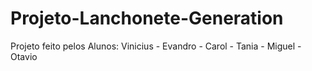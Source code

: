 # Projeto-Lanchonete-Generation
Projeto feito pelos Alunos: Vinicius - Evandro - Carol - Tania - Miguel - Otavio
